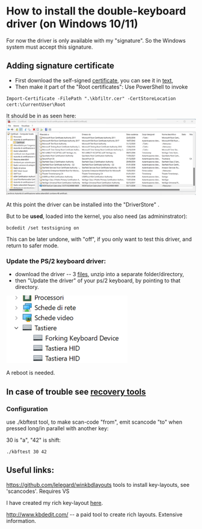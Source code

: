 # How to install the double-keyboard driver (on Windows 10/11)

For now the driver is only available with my "signature". So the Windows system must accept this signature.

## Adding signature certificate
* First download the self-signed [certificate](./kbfiltr.cer), you can see it in [text](./kbfiltr.txt),
* Then make it part of the "Root certificates":
  Use PowerShell to invoke

```
Import-Certificate -FilePath ".\kbfiltr.cer" -CertStoreLocation cert:\CurrentUser\Root
```

It should be in as seen here:  ![Screenshot of certml](images/Screenshot-ITA-certificate-manger.png)

At this point the driver can be installed into the "DriverStore" .


But to be **used**, loaded into the kernel, you also need (as admininstrator):
```
bcdedit /set testsigning on
```
This can be later undone, with "off", if you only want to test this driver, and return to safer mode.


### Update the PS/2 keyboard driver:

* download the driver -- 3 [files](double-keyboard.zip), unzip into a separate folder/directory,
* then "Update the driver" of your  ps/2 keyboard, by pointing to that directory.

![Screenshot of keyboard drivers tree](images/Screenshot-ITA-driver-manager.png)

A reboot is needed.


## In case of trouble see [recovery tools](windows-recovery.md)


### Configuration

use ./kbftest tool, to make scan-code "from", emit scancode "to" when pressed long/in
parallel with another key:

30 is "a", "42" is shift:

```
./kbftest 30 42
```

## Useful links:
https://github.com/lelegard/winkbdlayouts tools to install key-layouts, see 'scancodes'. Requires VS

I have created my rich key-layout [here](https://github.com/MichalMaruska/winkbdlayouts/commits/maruska/).

http://www.kbdedit.com/ -- a paid tool to create rich layouts. Extensive information.


